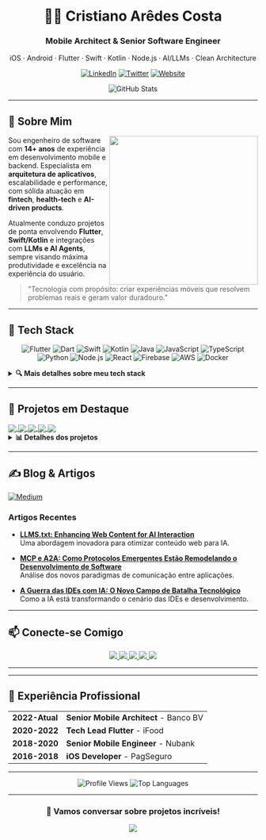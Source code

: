 # <div align="center">👨‍💻 Cristiano Arêdes Costa</div>

<div align="center">
  <h3>Mobile Architect & Senior Software Engineer</h3>
  <p>iOS · Android · Flutter · Swift · Kotlin · Node.js · AI/LLMs · Clean Architecture</p>
</div>

<div align="center">
  
  [![LinkedIn](https://img.shields.io/badge/LinkedIn-0077B5?style=for-the-badge&logo=linkedin&logoColor=white)](https://www.linkedin.com/in/cristianoaredes/)
  [![Twitter](https://img.shields.io/badge/Twitter-1DA1F2?style=for-the-badge&logo=twitter&logoColor=white)](https://twitter.com/cristianoaredes)
  [![Website](https://img.shields.io/badge/Website-28B463?style=for-the-badge&logo=About.me&logoColor=white)](https://aredes.me)
  
</div>

<div align="center">
  <img src="https://github-readme-stats.vercel.app/api?username=cristianoaredes&show_icons=true&theme=tokyonight" alt="GitHub Stats" />
</div>

---

## 📖 Sobre Mim

<img align="right" width="300" src="https://github-readme-streak-stats.herokuapp.com/?user=cristianoaredes&theme=tokyonight" />

Sou engenheiro de software com **14+ anos** de experiência em desenvolvimento mobile e backend. Especialista em **arquitetura de aplicativos**, escalabilidade e performance, com sólida atuação em **fintech**, **health-tech** e **AI-driven products**. 

Atualmente conduzo projetos de ponta envolvendo **Flutter**, **Swift/Kotlin** e integrações com **LLMs e AI Agents**, sempre visando máxima produtividade e excelência na experiência do usuário.

> "Tecnologia com propósito: criar experiências móveis que resolvem problemas reais e geram valor duradouro."

---

## 🔧 Tech Stack

<div align="center">

  ![Flutter](https://img.shields.io/badge/Flutter-02569B?style=for-the-badge&logo=flutter&logoColor=white)
  ![Dart](https://img.shields.io/badge/Dart-0175C2?style=for-the-badge&logo=dart&logoColor=white)
  ![Swift](https://img.shields.io/badge/Swift-FA7343?style=for-the-badge&logo=swift&logoColor=white)
  ![Kotlin](https://img.shields.io/badge/Kotlin-0095D5?style=for-the-badge&logo=kotlin&logoColor=white)
  ![Java](https://img.shields.io/badge/Java-ED8B00?style=for-the-badge&logo=openjdk&logoColor=white)
  ![JavaScript](https://img.shields.io/badge/JavaScript-F7DF1E?style=for-the-badge&logo=javascript&logoColor=black)
  ![TypeScript](https://img.shields.io/badge/TypeScript-007ACC?style=for-the-badge&logo=typescript&logoColor=white)
  ![Python](https://img.shields.io/badge/Python-3776AB?style=for-the-badge&logo=python&logoColor=white)
  ![Node.js](https://img.shields.io/badge/Node.js-339933?style=for-the-badge&logo=node.js&logoColor=white)
  ![React](https://img.shields.io/badge/React-20232A?style=for-the-badge&logo=react&logoColor=61DAFB)
  ![Firebase](https://img.shields.io/badge/Firebase-FFCA28?style=for-the-badge&logo=firebase&logoColor=black)
  ![AWS](https://img.shields.io/badge/AWS-232F3E?style=for-the-badge&logo=amazon-aws&logoColor=white)
  ![Docker](https://img.shields.io/badge/Docker-2496ED?style=for-the-badge&logo=docker&logoColor=white)
  
</div>

<details>
  <summary><b>🔍 Mais detalhes sobre meu tech stack</b></summary>
  <br>
  
  ### Mobile Nativo
  - Swift · Objective-C · Kotlin · Java
  
  ### Multiplataforma
  - Flutter · Dart · React Native · Xamarin.Forms
  
  ### Arquiteturas
  - Clean Architecture · MVVM · BLoC · Modularização
  
  ### Backend & API
  - Node.js · Express · FastAPI · GraphQL · REST
  
  ### Cloud & DevOps
  - AWS (Lambda · S3 · DynamoDB) · Firebase · Docker · Kubernetes · CI/CD (Fastlane · GitHub Actions · Jenkins)
  
  ### AI & ML
  - OpenAI · LangChain · RAG · Vector DBs · CrewAI · AI Agents
  
  ### Banco de Dados
  - MongoDB · PostgreSQL · SQLite · Realm · Firestore
  
  ### Testes & QA
  - XCTest · Espresso · Flutter Driver · Mockito
  
  ### Versionamento
  - Git · GitFlow · GitHub · GitLab
</details>

---

## 🚀 Projetos em Destaque

<div class="projects-grid">

  <a href="https://recyco.app/">
    <img align="center" src="https://github-readme-stats.vercel.app/api/pin/?username=cristianoaredes&repo=recyco-app&theme=tokyonight" />
  </a>
  <a href="https://github.com/cristianoaredes/super-app-flutter-sample">
    <img align="center" src="https://github-readme-stats.vercel.app/api/pin/?username=cristianoaredes&repo=super-app-flutter-sample&theme=tokyonight" />
  </a>
  <a href="https://github.com/cristianoaredes/AnythingToLLMs.txt">
    <img align="center" src="https://github-readme-stats.vercel.app/api/pin/?username=cristianoaredes&repo=AnythingToLLMs.txt&theme=tokyonight" />
  </a>
  <a href="https://github.com/cristianoaredes/NodeForge-API">
    <img align="center" src="https://github-readme-stats.vercel.app/api/pin/?username=cristianoaredes&repo=NodeForge-API&theme=tokyonight" />
  </a>
  <a href="https://github.com/cristianoaredes/codemodel-cli">
    <img align="center" src="https://github-readme-stats.vercel.app/api/pin/?username=cristianoaredes&repo=codemodel-cli&theme=tokyonight" />
  </a>

</div>

<details>
  <summary><b>📊 Detalhes dos projetos</b></summary>
  <br>
  
  | Projeto | Descrição | Tech Highlights |
  | --- | --- | --- |
  | [Recyco.app](https://recyco.app/) | App de reciclagem com classificação de resíduos via IA | Flutter · Node.js · FastAPI · AWS Bedrock · Vector DB |
  | [Super App Demo](https://github.com/cristianoaredes/super-app-flutter-sample) | "Super App" modular com GoRouter e GetIt | Flutter · Modular · BLoC |
  | [AnythingToLLMs.txt](https://github.com/cristianoaredes/AnythingToLLMs.txt) | Conversor de documentos otimizado para modelos de linguagem | Python · FastAPI · Docker · PDF · DOCX · HTML |
  | [NodeForge-API](https://github.com/cristianoaredes/NodeForge-API) | API para construção de fluxos de processamento de dados | Node.js · REST API · Data Processing |
  | [Codemodel CLI](https://github.com/cristianoaredes/codemodel-cli) | Interface CLI para geração de código com modelos de IA | Python · CLI · Code Generation · AI Models |
</details>

---

## ✍️ Blog & Artigos

<div>
  <a href="https://medium.com/@cristianoaredes" target="_blank">
    <img src="https://img.shields.io/badge/Medium-12100E?style=for-the-badge&logo=medium&logoColor=white" alt="Medium">
  </a>
</div>

### Artigos Recentes

* **[LLMS.txt: Enhancing Web Content for AI Interaction](https://medium.com/@cristianoaredes/llms-txt-enhancing-web-content-for-ai-interaction-9ae0f80c6da6)**
  <br>Uma abordagem inovadora para otimizar conteúdo web para IA.

* **[MCP e A2A: Como Protocolos Emergentes Estão Remodelando o Desenvolvimento de Software](https://medium.com/@cristianoaredes/mcp-e-a2a-como-protocolos-emergentes-est%C3%A3o-remodelando-o-desenvolvimento-de-software-a0431e096c53)**
  <br>Análise dos novos paradigmas de comunicação entre aplicações.

* **[A Guerra das IDEs com IA: O Novo Campo de Batalha Tecnológico](https://medium.com/@cristianoaredes/a-guerra-das-ides-com-ia-o-novo-campo-de-batalha-tecnol%C3%B3gico-e0389ecda32c)**
  <br>Como a IA está transformando o cenário das IDEs e desenvolvimento.

---

## 📫 Conecte-se Comigo  

<div align="center">
  
  <a href="https://aredes.me">
    <img src="https://img.shields.io/badge/Website-aredes.me-28B463?style=for-the-badge" />
  </a>
  <a href="https://www.linkedin.com/in/cristianoaredes/">
    <img src="https://img.shields.io/badge/LinkedIn-cristianoaredes-0A66C2?style=for-the-badge&logo=linkedin" />
  </a>
  <a href="mailto:cristianoaredes@icloud.com">
    <img src="https://img.shields.io/badge/Email-cristianoaredes@icloud.com-D14836?style=for-the-badge&logo=gmail" />
  </a>
  <a href="https://wa.me/5511952732247">
    <img src="https://img.shields.io/badge/WhatsApp-+55_11_95273_2247-25D366?style=for-the-badge&logo=whatsapp" />
  </a>
  <a href="https://twitter.com/cristianoaredes">
    <img src="https://img.shields.io/badge/Twitter-@cristianoaredes-1DA1F2?style=for-the-badge&logo=twitter" />
  </a>
  
</div>

---

---

## 💼 Experiência Profissional  

<div align="left">
  <table>
    <tr>
      <td><b>2022-Atual</b></td>
      <td><b>Senior Mobile Architect</b> - Banco BV</td>
    </tr>
    <tr>
      <td><b>2020-2022</b></td>
      <td><b>Tech Lead Flutter</b> - iFood</td>
    </tr>
    <tr>
      <td><b>2018-2020</b></td>
      <td><b>Senior Mobile Engineer</b> - Nubank</td>
    </tr>
    <tr>
      <td><b>2016-2018</b></td>
      <td><b>iOS Developer</b> - PagSeguro</td>
    </tr>
  </table>
</div>

---

<div align="center">
  
  <img src="https://komarev.com/ghpvc/?username=cristianoaredes&style=flat-square&color=blue" alt="Profile Views"/>
  
  <img src="https://github-readme-stats.vercel.app/api/top-langs/?username=cristianoaredes&layout=compact&theme=tokyonight" alt="Top Languages" />
  
</div>

---

<div align="center">
  
  ### 💬 Vamos conversar sobre projetos incríveis!
  
  <a href="https://calendly.com/cristianoaredes/30min">
    <img src="https://img.shields.io/badge/Agende_uma_reunião-4285F4?style=for-the-badge&logo=google-calendar&logoColor=white" />
  </a>
  
</div>
